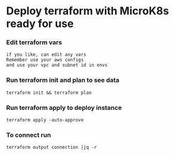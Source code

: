 # Deploy terraform with MicroK8s ready for use

### Edit terraform vars
	if you like, can edit any vars
	Remember use your aws configs 
	and use your vpc and subnet id in envs 

### Run terraform init and plan to see data
	terraform init && terraform plan


### Run terraform apply to deploy instance
	terraform apply -auto-approve


### To connect run
	terraform output connection |jq -r